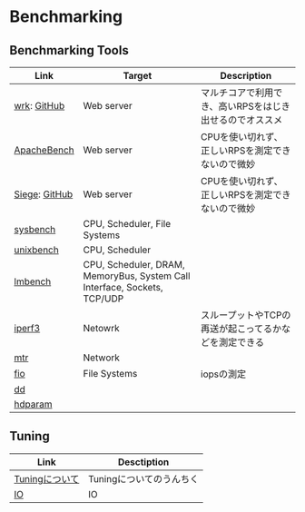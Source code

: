 # Benchmarking


## Benchmarking Tools
| Link                                                         | Target | Description |
| --- | --- | --- |
| [wrk](wrk.md): [GitHub](https://github.com/wg/wrk)           | Web server | マルチコアで利用でき、高いRPSをはじき出せるのでオススメ |
| [ApacheBench](apachebench.md)                                | Web server | CPUを使い切れず、正しいRPSを測定できないので微妙 |
| [Siege](siege.md): [GitHub](https://github.com/JoeDog/siege) | Web server | CPUを使い切れず、正しいRPSを測定できないので微妙 |
| [sysbench](sysbench.md)                                      | CPU, Scheduler, File Systems | |
| [unixbench](unixbench.md)                                    | CPU, Scheduler | |
| [lmbench](lmbench.md)                                        | CPU, Scheduler, DRAM, MemoryBus, System Call Interface, Sockets, TCP/UDP |
| [iperf3](iperf3.md)                                          | Netowrk | スループットやTCPの再送が起こってるかなどを測定できる |
| [mtr](mtr.md)                                                | Network | |
| [fio](fio.md)                                                | File Systems | iopsの測定 |
| [dd]()                                                       | | |
| [hdparam]()                                                  | | |


## Tuning
| Link                | Desctiption |
| --- | --- |
| [Tuningについて](tuning/README.md)  | Tuningについてのうんちく |
| [IO](tuning/io.md)                  | IO |
